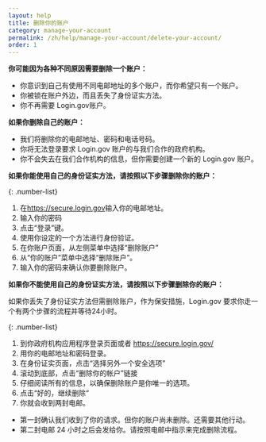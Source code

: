 ```yaml
---
layout: help
title: 删除你的账户
category: manage-your-account
permalink: /zh/help/manage-your-account/delete-your-account/
order: 1
---
```

**你可能因为各种不同原因需要删除一个账户：**

* 你意识到自己有使用不同电邮地址的多个账户，而你希望只有一个账户。
* 你被锁在账户外边，而且丢失了身份证实方法。
* 你不再需要 Login.gov账户。

**如果你删除自己的账户：**

* 我们将删除你的电邮地址、密码和电话号码。
* 你将无法登录要求 Login.gov 账户的与我们合作的政府机构。
* 你不会失去在我们合作机构的信息，但你需要创建一个新的 Login.gov 账户。

**如果你能使用自己的身份证实方法，请按照以下步骤删除你的账户：**

{: .number-list}

1. 在<https://secure.login.gov>输入你的电邮地址。
2. 输入你的密码
3. 点击“登录”键。
4. 使用你设定的一个方法进行身份验证。
5. 在你账户页面，从左侧菜单中选择“删除账户”
6. 从“你的账户”菜单中选择“删除账户”。
7. 输入你的密码来确认你要删除账户。

**如果你不能使用自己的身份证实方法，请按照以下步骤删除你的账户：**

如果你丢失了身份证实方法但需删除账户，作为保安措施，Login.gov 要求你走一个有两个步骤的流程并等待24小时。

{: .number-list}

1. 到你政府机构应用程序登录页面或者 <https://secure.login.gov/>
2. 用你的电邮地址和密码登录。
3. 在身份证实页面，点击“选择另外一个安全选项”
4. 滚动到底部，点击“删除你的帐户”链接
5. 仔细阅读所有的信息，以确保删除账户是你唯一的选项。
6. 点击“好的，继续删除“
7. 你就会收到两封电邮。
* 第一封确认我们收到了你的请求。但你的账户尚未删除。还需要其他行动。
* 第二封电邮 24 小时之后会发给你。请按照电邮中指示来完成删除流程。
